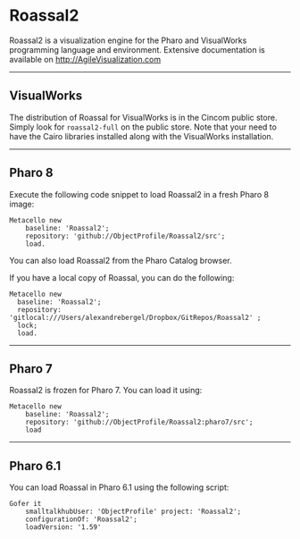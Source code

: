 # Roassal2

Roassal2 is a visualization engine for the Pharo and VisualWorks programming language and environment.
Extensive documentation is available on http://AgileVisualization.com

---
## VisualWorks

The distribution of Roassal for VisualWorks is in the Cincom public store. Simply look for `roassal2-full` on the public store. Note that your need to have the Cairo libraries installed along with the VisualWorks installation.

---
## Pharo 8

Execute the following code snippet to load Roassal2 in a fresh Pharo 8 image:

```Smalltalk
Metacello new
    baseline: 'Roassal2';
    repository: 'github://ObjectProfile/Roassal2/src';
    load.
```

You can also load Roassal2 from the Pharo Catalog browser.

If you have a local copy of Roassal, you can do the following:

```Smalltalk
Metacello new
  baseline: 'Roassal2';
  repository: 'gitlocal:///Users/alexandrebergel/Dropbox/GitRepos/Roassal2' ;
  lock;
  load.
```
    
---
## Pharo 7

Roassal2 is frozen for Pharo 7. You can load it using:

```Smalltalk
Metacello new 
    baseline: 'Roassal2'; 
    repository: 'github://ObjectProfile/Roassal2:pharo7/src'; 
    load
```  

---
## Pharo 6.1

You can load Roassal in Pharo 6.1 using the following script:

```Smalltalk
Gofer it
    smalltalkhubUser: 'ObjectProfile' project: 'Roassal2';
    configurationOf: 'Roassal2';
    loadVersion: '1.59'
```
